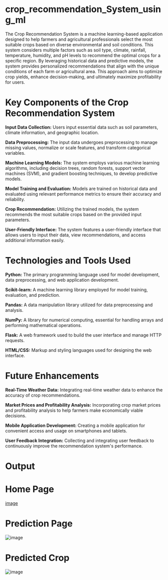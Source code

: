 # crop_recommendation_System_using_ml


     

The Crop Recommendation System is a machine learning-based application designed to help farmers and agricultural professionals select the most suitable crops based on diverse environmental and soil conditions. 
This system considers multiple factors such as soil type, climate, rainfall, temperature, humidity, and pH levels to recommend the optimal crops for a specific region. 
By leveraging historical data and predictive models, the system provides personalized recommendations that align with the unique conditions of each farm or agricultural area.
This approach aims to optimize crop yields, enhance decision-making, and ultimately maximize profitability for users.


# Key Components of the Crop Recommendation System

**Input Data Collection:** Users input essential data such as soil parameters, climate information, and geographic location.

**Data Preprocessing:** The input data undergoes preprocessing to manage missing values, normalize or scale features, and transform categorical variables.

**Machine Learning Models:** The system employs various machine learning algorithms, including decision trees, random forests, support vector machines (SVM), and gradient boosting techniques, to develop predictive models.

**Model Training and Evaluation:** Models are trained on historical data and evaluated using relevant performance metrics to ensure their accuracy and reliability.

**Crop Recommendation:** Utilizing the trained models, the system recommends the most suitable crops based on the provided input parameters.

**User-Friendly Interface:** The system features a user-friendly interface that allows users to input their data, view recommendations, and access additional information easily.

# Technologies and Tools Used

**Python:** The primary programming language used for model development, data preprocessing, and web application development.


**Scikit-learn:** A machine learning library employed for model training, evaluation, and prediction.

**Pandas:** A data manipulation library utilized for data preprocessing and analysis.

**NumPy:** A library for numerical computing, essential for handling arrays and performing mathematical operations.

**Flask:** A web framework used to build the user interface and manage HTTP requests.

**HTML/CSS:** Markup and styling languages used for designing the web interface.


# Future Enhancements

**Real-Time Weather Data:** Integrating real-time weather data to enhance the accuracy of crop recommendations.

**Market Prices and Profitability Analysis:** Incorporating crop market prices and profitability analysis to help farmers make economically viable decisions.


**Mobile Application Development:** Creating a mobile application for convenient access and usage on smartphones and tablets.


**User Feedback Integration:** Collecting and integrating user feedback to continuously improve the recommendation system's performance.


# Output

# Home Page
[image](https://github.com/user-attachments/assets/cac349f3-746d-4463-8e09-549d32cbdba2)

# Prediction Page
![image](https://github.com/user-attachments/assets/efe48e81-7042-448d-9d8a-9f1c4ae11acc)


# Predicted Crop

![image](https://github.com/user-attachments/assets/abf69f27-4a35-47d0-be34-bb2136fc6d94)






